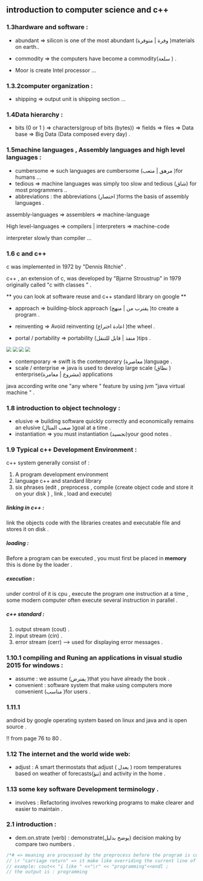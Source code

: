 ## introduction to computer science and c++ 

### 1.3hardware and software :

* abundant => silicon is one of the most abundant (وفرة | متوفرة )materials on earth..

* commodity => the computers have become a commodity(سلعة ) . 

* Moor is create Intel processor ... 

  

### 1.3.2computer organization : 

* shipping => output unit is shipping section ... 

  

### 1.4Data hierarchy : 

* bits (0 or 1 ) => characters(group of bits (bytes)) => fields => files => Data base => Big Data (Data composed every day) . 

  

### 1.5machine languages , Assembly languages and high level languages : 

* cumbersome => such languages are cumbersome (مرهق | متعب )for humans ...
* tedious => machine languages was simply too slow and tedious (شاق) for most programmers .. 
* abbreviations : the abbreviations (اختصار )forms the basis of assembly languages .

assembly-languages => assemblers => machine-language 

High level-languages => compilers | interpreters => machine-code

interpreter slowly than compiler ... 

### 1.6 c and c++ 

c was implemented in 1972 by  "Dennis Ritchie" . 

c++ , an extension of c, was developed by "Bjarne Stroustrup" in 1979 originally called "c with classes " . 

** you can look at software reuse and c++ standard library on google ** 

* approach => building-block approach (يقترب من | منهج )to create a program .

*  reinventing => Avoid reinventing (اعادة اختراع )the wheel .
* portal / portability => portability (منفذ | قابل للتنقل )tips . 

<img src="C:\Users\tarek\Desktop\1.png" style="zoom:80%;" />

<img src="C:\Users\tarek\Desktop\2.png" style="zoom:80%;" />

<img src="C:\Users\tarek\Desktop\3.png" style="zoom: 80%;" />

<img src="C:\Users\tarek\Desktop\4.png" style="zoom:80%;" />

* contemporary => swift is the contemporary (معاصرة )language . 
* scale / enterprise => java is used to develop large scale (نطاق ) enterprise(مشروع | مغامرة) applications 

java according write one "any where "  feature by using jvm "java virtual machine " . 

### 1.8 introduction to object technology : 

*  elusive => building software quickly correctly and economically remains an elusive (صعب المنال )goal at a time . 
* instantiation => you must instantiation (تجسيد)your good notes . 

### 1.9 Typical c++ Development Environment : 

c++ system generally consist of : 

1.  A program development environment 
2. language c++ and standard library 
3. six phrases (edit , preprocess , compile {create object code and store it on your disk } , link , load and execute)

##### linking in c++ : 

link the objects code with the libraries creates and executable file and stores it on disk .

##### loading : 

Before a program can be executed , you must first be placed in **memory** this is done by the loader . 

##### execution : 

under control of it is cpu , execute the program one instruction at a time , some modern computer often execute several instruction in parallel . 

##### c++ standard : 

1. output stream (cout) . 
2. input stream (cin) . 
3. error stream (cerr) --> used for displaying error messages . 

### 1.10.1 compiling and Runing an applications in visual studio 2015 for windows : 

* assume : we assume (يفترض )that you have already the book . 
* convenient : software system that make using computers more convenient (مناسب )for users .

### 1.11.1 

android by google operating system based on linux and java and is open source . 

!! from page 76 to 80 . 

### 1.12 The internet and the world wide web: 

* adjust : A smart thermostats that adjust ( يعدل ) room temperatures based on weather of forecasts(تنؤ)  and activity in the home . 

### 1.13 some key software Development terminology . 

* involves : Refactoring involves reworking programs to make  clearer and easier to maintain .

### 2.1 introduction : 

* dem.on.strate (verb) : demonstrate(يوضح بدليل) decision making by compare two numbers .

```c++
/*# => meaning are processed by the preprocess before the program is compiled ..*/
// \r "carriage return" => it make like overriding the current line of the terminal . 
// example: cout<< "i like " <<"\r" << "programming"<<endl ;
// the output is : programming 

```
